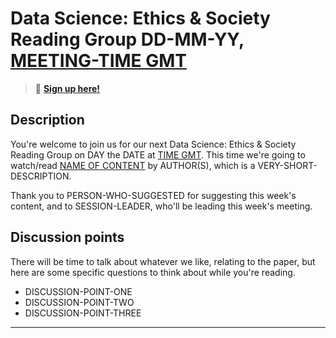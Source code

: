# Data Science: Ethics & Society Reading Group DD-MM-YY, [MEETING-TIME GMT](LINK-TO-TIMEDATE)

<!-- 
TODO:
- [ ] Change to a new branch (e.g. MM-YY-session)
- [ ] Remove sign up link from previous session
- [ ] Copy this template to Sessions/YEAR/MM-YY-session.md (put in actual year + date)
- [ ] Put in the Event time on: https://www.timeanddate.com/worldclock/fixedform.html and copy result to LINK-TO-TIMEDATE
- [ ] Change all ALL-CAPS placeholders in this form
- [ ] Add link to the new file in SESSIONS.md
- [ ] Pull request!
- [ ] Create the shareable event invite and copy and paste this info over
- [ ] Maybe tweet it? #DSEthicsGroup #GovDataScience

Usual time 12:00-13:00
-->

> 📝 [**Sign up here!**](LINK-TO-SIGNUP)

## Description

You're welcome to join us for our next Data Science: Ethics & Society Reading Group on DAY the DATE at [TIME GMT](LINK-TO-TIMEDATE). This time we're going to watch/read [NAME OF CONTENT](LINK-TO-CONTENT) by AUTHOR(S), which is a VERY-SHORT-DESCRIPTION.

Thank you to PERSON-WHO-SUGGESTED for suggesting this week's content, and to SESSION-LEADER, who'll be leading this week's meeting.

## Discussion points

There will be time to talk about whatever we like, relating to the paper, but here are some specific questions to think about while you're reading.

- DISCUSSION-POINT-ONE
- DISCUSSION-POINT-TWO
- DISCUSSION-POINT-THREE

---

<!--

## Meeting notes

### Who came
Number of people:

### What did we think?
Notes here!
Shall we email the author? If so, who'll send the email?

-->
